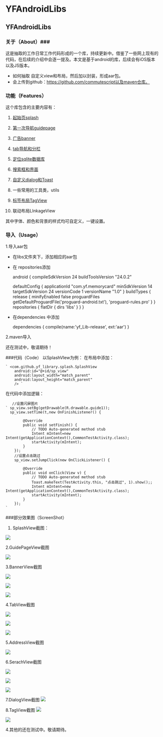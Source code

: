 # YFAndroidLibs
## YFAndroidLibs ##

### 关于（About）###
这是抽取的工作日常工作代码形成的一个库，持续更新中。借鉴了一些网上现有的代码，在后续的介绍中会逐一提及。本文是基于android的库，后续会有iOS版本以及JS版本。
 - 如何抽取
自定义view和布局，然后加以封装，形成aar包。
 - 会上传到github：https://github.com/commutescript以及maven仓库。

### 功能（Features）
这个库包含的主要内容有：

1. [起始页splash](http://blog.csdn.net/u011072613/article/details/53899141)

2. [第一次导航guidepage](http://blog.csdn.net/u011072613/article/details/53907395)

3. [广告banner](http://blog.csdn.net/u011072613/article/details/53909522)

4. [tab导航和分栏](http://blog.csdn.net/u011072613/article/details/53914988)

5. [定位sqlite数据库](http://blog.csdn.net/u011072613/article/details/53914951)

6. [搜索框和界面](http://blog.csdn.net/u011072613/article/details/53914968)

7. [自定义dialog和Toast](http://blog.csdn.net/u011072613/article/details/53914851)

8. 一些常用的工具类，utils

9. [标签布局TagView](http://blog.csdn.net/u011072613/article/details/53914735)

10. 联动布局LInkageView

其中字体、颜色和背景的样式均可自定义，一键设置。


### 导入（Usage）

   1.导入aar包
  
 - 在libs文件夹下，添加相应的aar包
   
   
 - 在 repositories添加
   
    android {
    compileSdkVersion 24
    buildToolsVersion "24.0.2"

    defaultConfig {
        applicationId "com.yf.memorycard"
        minSdkVersion 14
        targetSdkVersion 24
        versionCode 1
        versionName "1.0"
    }
    buildTypes {
        release {
            minifyEnabled false
            proguardFiles getDefaultProguardFile('proguard-android.txt'), 'proguard-rules.pro'
        }
    }
    repositories {
        flatDir {
            dirs 'libs'
        }
      } 
    }
  
 - 在dependencies 中添加
   
    dependencies {
    compile(name:'yf_Lib-release', ext:'aar')
    }
    
2.maven导入

   还在测试中，敬请期待！


###代码（Code）
   以SplashVIew为例：
   在布局中添加：

    ` <com.github.yf_library.splash.SplashView
        android:id="@+id/sp_view"
        android:layout_width="match_parent"
        android:layout_height="match_parent"
        /> `
        
   在代码中添加逻辑：
       
       //设置闪屏图片
    ` sp_view.setBg(getDrawable(R.drawable.guide1));
	  sp_view.setTime(t,new OnFinishListener() {

			@Override
			public void setFinish() {
				// TODO Auto-generated method stub
				Intent mIntent=new Intent(getApplicationContext(),CommonTestActivity.class);
				startActivity(mIntent);				
			}
		});
        //设置点击跳过
		sp_view.setJumpClick(new OnClickListener() {
			
			@Override
			public void onClick(View v) {
				// TODO Auto-generated method stub
				Toast.makeText(TestActivity.this, "点击跳过", 1).show();;
				Intent mIntent=new Intent(getApplicationContext(),CommonTestActivity.class);
				startActivity(mIntent);			
			}
		});
    `

###部分效果图（ScreenShot）  
1. SplashView截图：

![](http://i.imgur.com/PS9RusR.jpg)

2.GuidePageView截图

![](http://i.imgur.com/OBcPHD5.jpg)

3.BannerView截图

![](http://i.imgur.com/0vgTnrs.jpg)

![](http://i.imgur.com/hIX2wfl.jpg)

![](http://i.imgur.com/WoM8Qd4.jpg)

4.TabView截图

![](http://i.imgur.com/AjKq0kF.jpg)

![](http://i.imgur.com/wS6ACvC.jpg)

![](http://i.imgur.com/IqRDpvV.jpg)

5.AddressView截图

![](http://i.imgur.com/r4HtfF4.jpg)

6.SerachView截图

![](http://i.imgur.com/tkeiFPa.jpg)

![](http://i.imgur.com/eUi8QGk.jpg)

![](http://i.imgur.com/lVZOmec.jpg)

7.DialogView截图
![](http://i.imgur.com/SUA56Sk.jpg)

8.TagView截图
![](http://i.imgur.com/ZTj4mAw.jpg)

![](http://i.imgur.com/AuGCZ5F.jpg)


4.其他的还在测试中。敬请期待。
